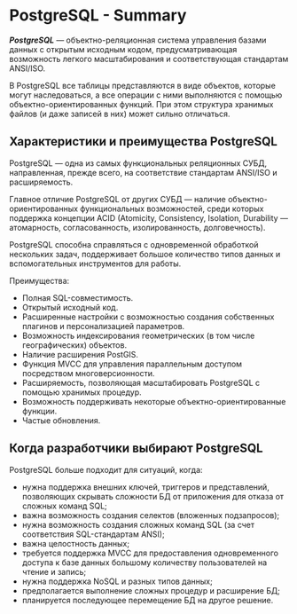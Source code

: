 # PostgreSQL - Summary 

***PostgreSQL*** — объектно-реляционная система управления базами данных с открытым 
исходным кодом, предусматривающая возможность легкого масштабирования и 
соответствующая стандартам ANSI/ISO.

В PostgreSQL все таблицы представляются в виде объектов, которые могут наследоваться, а все операции с ними выполняются с помощью объектно-ориентированных функций. При этом структура хранимых файлов (и даже записей в них) может сильно отличаться.

## Характеристики и преимущества PostgreSQL

PostgreSQL — одна из самых функциональных реляционных СУБД, направленная, прежде всего, на соответствие стандартам ANSI/ISO и расширяемость.

Главное отличие PostgreSQL от других СУБД — наличие объектно-ориентированных функциональных возможностей, среди которых поддержка концепции ACID (Atomicity, Consistency, Isolation, Durability — атомарность, согласованность, изолированность, долговечность).

PostgreSQL способна справляться с одновременной обработкой нескольких задач, поддерживает большое количество типов данных и вспомогательных инструментов для работы.

Преимущества:

- Полная SQL-совместимость.
- Открытый исходный код.
- Расширенные настройки с возможностью создания собственных плагинов и персонализацией параметров.
- Возможность индексирования геометрических (в том числе географических) объектов.
- Наличие расширения PostGIS.
- Функция MVCC для управления параллельным доступом посредством многоверсионности.
- Расширяемость, позволяющая масштабировать PostgreSQL с помощью хранимых процедур.
- Возможность поддерживать некоторые объектно-ориентированные функции.
- Частые обновления.

## Когда разработчики выбирают PostgreSQL
PostgreSQL больше подходит для ситуаций, когда:

- нужна поддержка внешних ключей, триггеров и представлений, позволяющих скрывать сложности БД от приложения для отказа от сложных команд SQL;
- важна возможность создания селектов (вложенных подзапросов);
- нужна возможность создания сложных команд SQL (за счет соответствия SQL-стандартам ANSI);
- важна целостность данных;
- требуется поддержка MVCC для предоставления одновременного доступа к базе данных большому количеству пользователей на чтение и запись;
- нужна поддержка NoSQL и разных типов данных;
- предполагается выполнение сложных процедур и расширение БД;
- планируется последующее перемещение БД на другое решение.